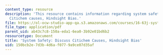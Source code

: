 ```yaml
---
content_type: resource
description: 'This resource contains information regarding system safety: Discuss
  Citichem causes, Hindsight Bias.'
file: https://ol-ocw-studio-app-qa.s3.amazonaws.com/courses/16-63j-system-safety-spring-2016/150bcb2e7d3b4d6af0779a9ce07d35af_MIT16_63JS16_LecNotes3.pdf
file_type: application/pdf
parent_uid: ab43c7c8-150a-eda1-6ea0-3b92e01bd6b2
resourcetype: Document
title: 'System Safety: Discuss Citichem Causes, Hindsight Bias'
uid: 150bcb2e-7d3b-4d6a-f077-9a9ce07d35af
---
```

